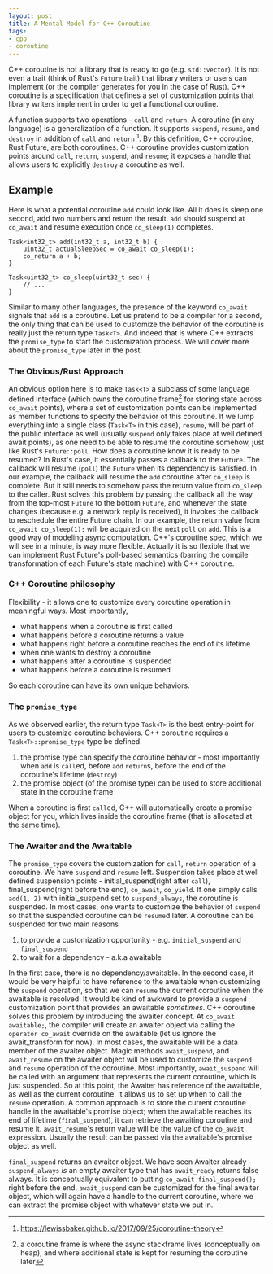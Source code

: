 ```yaml
---
layout: post
title: A Mental Model for C++ Coroutine
tags:
- cpp
- coroutine
---
```


C++ coroutine is not a library that is ready to go (e.g. `std::vector`). It is not even a trait (think of Rust's `Future` trait) that library writers or users can implement (or the compiler generates for you in the case of Rust). C++ coroutine is a specification that defines a set of customization points that library writers implement in order to get a functional coroutine.

A function supports two operations - `call` and `return`. A coroutine (in any language) is a generalization of a function. It supports `suspend`, `resume`, and `destroy` in addition of `call` and `return` [^1]. By this definition, C++ coroutine, Rust Future, are both coroutines. C++ coroutine provides customization points around `call`, `return`, `suspend`, and `resume`; it exposes a handle that allows users to explicitly `destroy` a coroutine as well.

## Example

Here is what a potential coroutine `add` could look like. All it does is sleep one second, add two numbers and return the result. `add` should suspend at `co_await` and resume execution once `co_sleep(1)` completes.

    Task<int32_t> add(int32_t a, int32_t b) {
        uint32_t actualSleepSec = co_await co_sleep(1);
        co_return a + b;
    }

    Task<uint32_t> co_sleep(uint32_t sec) {
        // ...
    }


Similar to many other languages, the presence of the keyword `co_await` signals that `add` is a coroutine. Let us pretend to be a compiler for a second, the only thing that can be used to customize the behavior of the coroutine is really just the return type `Task<T>`. And indeed that is where C++ extracts the `promise_type` to start the customization process. We will cover more about the `promise_type` later in the post.

### The Obvious/Rust Approach
An obvious option here is to make `Task<T>` a subclass of some language defined interface (which owns the coroutine frame[^2] for storing state across `co_await` points), where a set of customization points can be implemented as member functions to specify the behavior of this coroutine. If we lump everything into a single class (`Task<T>` in this case), `resume`, will be part of the public interface as well (usually `suspend` only takes place at well defined await points), as one need to be able to resume the coroutine somehow, just like Rust's `Future::poll`. How does a coroutine know it is ready to be resumed? In Rust's case, it essentially passes a callback to the `Future`. The callback will resume (`poll`) the `Future` when its dependency is satisfied. In our example, the callback will resume the `add` coroutine after `co_sleep` is complete. But it still needs to somehow pass the return value from `co_sleep` to the caller. Rust solves this problem by passing the callback all the way from the top-most `Future` to the bottom `Future`, and whenever the state changes (because e.g. a network reply is received), it invokes the callback to reschedule the entire Future chain. In our example, the return value from `co_await co_sleep(1);` will be acquired on the next `poll` on `add`. This is a good way of modeling async computation. C++'s coroutine spec, which we will see in a minute, is way more flexible. Actually it is so flexible that we can implement Rust Future's poll-based semantics (barring the compile transformation of each Future's state machine) with C++ coroutine.

### C++ Coroutine philosophy
Flexibility - it allows one to customize every coroutine operation in meaningful ways. Most importantly,
- what happens when a coroutine is first called
- what happens before a coroutine returns a value
- what happens right before a coroutine reaches the end of its lifetime
- when one wants to destroy a coroutine
- what happens after a coroutine is suspended
- what happens before a coroutine is resumed

So each coroutine can have its own unique behaviors.

### The `promise_type`
As we observed earlier, the return type `Task<T>` is the best entry-point for users to customize coroutine behaviors. C++ coroutine requires a `Task<T>::promise_type` type be defined.
1. the promise type can specify the coroutine behavior - most importantly when `add` is `call`ed, before `add` `return`s, before the end of the coroutine's lifetime (`destroy`)
2. the promise object (of the promise type) can be used to store additional state in the coroutine frame

When a coroutine is first `call`ed, C++ will automatically create a promise object for you, which lives inside the coroutine frame (that is allocated at the same time). 

### The Awaiter and the Awaitable
The `promise_type` covers the customization for `call`, `return` operation of a coroutine. We have `suspend` and `resume` left. Suspension takes place at well defined suspension points - initial_suspend(right after `call`), final_suspend(right before the end), `co_await`, `co_yield`. If one simply calls `add(1, 2)` with initial_suspend set to `suspend_always`, the coroutine is suspended. In most cases, one wants to customize the behavior of `suspend` so that the suspended coroutine can be `resume`d later. A coroutine can be suspended for two main reasons
1. to provide a customization opportunity - e.g. `initial_suspend` and `final_suspend`
2. to wait for a dependency - a.k.a awaitable

In the first case, there is no dependency/awaitable. In the second case, it would be very helpful to have reference to the awaitable when customizing the `suspend` operation, so that we can `resume` the current coroutine when the awaitable is resolved. It would be kind of awkward to provide a `suspend` customization point that provides an awaitable _sometimes_. C++ coroutine solves this problem by introducing the awaiter concept. At `co_await awaitable;`, the compiler will create an awaiter object via calling the `operator co_await` override on the awaitable (let us ignore the await_transform for now). In most cases, the awaitable will be a data member of the awaiter object. Magic methods `await_suspend`, and `await_resume` on the awaiter object will be used to customize the `suspend` and `resume` operation of the coroutine. Most importantly, `await_suspend` will be called with an argument that represents the current coroutine, which is just suspended. So at this point, the Awaiter has reference of the awaitable, as well as the current coroutine. It allows us to set up when to call the `resume` operation. A common approach is to store the current coroutine handle in the awaitable's promise object; when the awaitable reaches its end of lifetime (`final_suspend`), it can retrieve the awaiting coroutine and resume it. `await_resume`'s return value will be the value of the `co_await` expression. Usually the result can be passed via the awaitable's promise object as well.

`final_suspend` returns an awaiter object. We have seen Awaiter already - `suspend_always` _is_ an empty awaiter type that has `await_ready` returns false always. It is conceptually equivalent to putting `co_await final_suspend();` right before the end. `await_suspend` can be customized for the final awaiter object, which will again have a handle to the current coroutine, where we can extract the promise object with whatever state we put in.


[^1]: https://lewissbaker.github.io/2017/09/25/coroutine-theory
[^2]: a coroutine frame is where the async stackframe lives (conceptually on heap), and where additional state is kept for resuming the coroutine later
